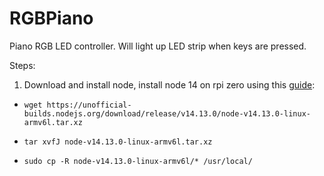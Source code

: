 # RGBPiano

Piano RGB LED controller. Will light up LED strip when keys are pressed.

Steps:

1. Download and install node, install node 14 on rpi zero using this [guide](https://hassancorrigan.com/blog/install-nodejs-on-a-raspberry-pi-zero/):



- `wget https://unofficial-builds.nodejs.org/download/release/v14.13.0/node-v14.13.0-linux-armv6l.tar.xz`

- `tar xvfJ node-v14.13.0-linux-armv6l.tar.xz`

- `sudo cp -R node-v14.13.0-linux-armv6l/* /usr/local/`
